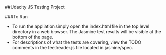 ##Udacity JS Testing Project

###To Run
* To run the appliation simply open the index.html file in the top level directory in a web browser.  The Jasmine test results will be visible at the bottom of the page.
* For descriptions of what the tests are covering, view the TODO comments in the feedreader.js file located in jasmine/spec.